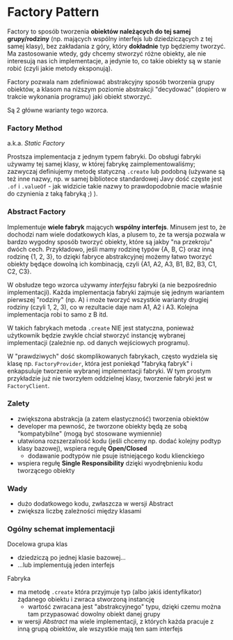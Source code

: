 # Factory Pattern

Factory to sposób tworzenia **obiektów należących do tej samej grupy/rodziny** (np. mających wspólny interfejs lub
dziedziczących z tej samej klasy), bez zakładania z góry, który **dokładnie** typ będziemy tworzyć. Ma zastosowanie
wtedy,
gdy chcemy stworzyć różne obiekty, ale nie interesują nas ich implementacje,
a jedynie to, co takie obiekty są w stanie robić (czyli jakie metody eksponują).

Factory pozwala nam zdefiniować abstrakcyjny sposób tworzenia grupy obiektów, a klasom na niższym poziomie abstrakcji
"decydować" (dopiero w trakcie wykonania programu) jaki obiekt stworzyć.

Są 2 główne warianty tego wzorca.

### Factory Method

a.k.a. *Static Factory*

Prostsza implementacja z jednym typem fabryki. Do obsługi fabryki używamy tej samej klasy, w której fabrykę
zaimplementowaliśmy; zazwyczaj definiujemy metodę statyczną `.create` lub podobną (używane są też inne nazwy, np. w
samej bibliotece standardowej Javy dość częste jest `.of` i `.valueOf` - jak widzicie takie nazwy to prawdopodobnie
macie właśnie do czynienia z taką fabryką ;) ).

### Abstract Factory

Implementuje **wiele fabryk** mających **wspólny interfejs**. Minusem jest to, że dochodzi nam wiele dodatkowych klas,
a plusem to, że ta wersja pozwala w bardzo wygodny sposób tworzyć obiekty, które są jakby "na przekroju" dwóch cech.
Przykładowo, jeśli mamy rodzinę typów {A, B, C} oraz inną rodzinę {1, 2, 3}, to dzięki fabryce abstrakcyjnej możemy
łatwo tworzyć obiekty będące dowolną ich kombinacją, czyli {A1, A2, A3, B1, B2, B3, C1, C2, C3}.

W obsłudze tego wzorca używamy _interfejsu_ fabryki (a nie bezpośrednio implementacji). Każda implementacja fabryki
zajmuje się jednym wariantem pierwszej "rodziny" (np. A) i może tworzyć wszystkie warianty drugiej rodziny (czyli 1, 2,
3), co w rezultacie daje nam A1, A2 i A3. Kolejna implementacja robi to samo z B itd.

W takich fabrykach metoda `.create` NIE jest statyczna, ponieważ użytkownik będzie zwykle chciał stworzyć instancję
wybranej implementacji (zależnie np. od danych wejściowych programu).

W "prawdziwych" dość skomplikowanych fabrykach, często wydziela się klasę np. `FactoryProvider`, która jest poniekąd 
"fabryką fabryk" i enkapsuluje tworzenie wybranej implementacji fabryki. W tym prostym przykładzie już nie tworzyłem
oddzielnej klasy, tworzenie fabryki jest w `FactoryClient`.

### Zalety

- zwiększona abstrakcja (a zatem elastyczność) tworzenia obiektów
- developer ma pewność, że tworzone obiekty będą ze sobą "kompatybilne" (mogą być stosowane wymiennie)
- ułatwiona rozszerzalność kodu (jeśli chcemy np. dodać kolejny podtyp klasy bazowej), wspiera regułę **Open/Closed**
    - dodawanie podtypów nie psuje istniejącego kodu klienckiego
- wspiera regułę **Single Responsibility** dzięki wyodrębnieniu kodu tworzącego obiekty

### Wady

- dużo dodatkowego kodu, zwłaszcza w wersji Abstract
- zwiększa liczbę zależności między klasami

### Ogólny schemat implementacji

Docelowa grupa klas

- dziedziczą po jednej klasie bazowej...
- ...lub implementują jeden interfejs

Fabryka

- ma metodę `.create` która przyjmuje typ (albo jakiś identyfikator) żądanego obiektu i zwraca stworzoną instancję
    - wartość zwracana jest "abstrakcyjnego" typu, dzięki czemu można tam przypasować dowolny obiekt danej grupy
- w wersji _Abstract_ ma wiele implementacji, z których każda pracuje z inną grupą obiektów, ale wszystkie mają ten sam
  interfejs